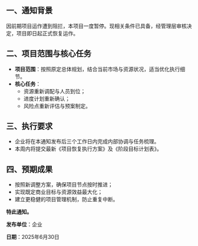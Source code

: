 ## 一、通知背景

因前期项目运作遭到阻拦，本项目一度暂停。现相关条件已具备，经管理层审核决定，项目即日起正式恢复运作。

## 二、项目范围与核心任务

- **项目范围**：按照原定总体规划，结合当前市场与资源状况，适当优化执行细节。
- **核心任务**：
  - 资源重新调配与人员到位；
  - 进度计划重新确认；
  - 风险点重新评估与预案制定。

## 三、执行要求

- 企业将在本通知发布后三个工作日内完成内部协调与任务梳理。
- 本周内将提交最新《项目恢复执行方案》及《阶段目标计划表》。

## 四、预期成果

- 按照新调整方案，确保项目节点按时推进；
- 实现既定商业目标与资源效益最大化；
- 建立更稳健的项目管理机制，防止重复中断。

**特此通知。**

**发布单位**：企业 

**日期**：2025年6月30日
